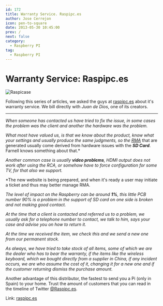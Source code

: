 ```yaml
---
id: 172
title: Warranty Service. Raspipc.es
author: Jose Cerrejon
icon: pen-to-square
date: 2013-05-30 10:45:00
prev: /
next: false
category:
  - Raspberry PI
tag:
  - Raspberry PI
---
```


# Warranty Service: Raspipc.es

![Raspicase](/images/raspicase.jpg)

Following this series of articles, we asked the guys at [raspipc.es](http://raspipc.es) about it's warranty service. We bill directly with *Juan de Dios*, one of its creators.

- - -
*When someone has contacted us have tried to fix the issue, in some cases the problem was the client and another the hardware was the problem.*

*What most have valued us, is that we know about the product, know what your settings and usually produce the same judgments, so the [RMA](http://en.wikipedia.org/wiki/Return_merchandise_authorization)* that are generated usually come derived from hardware issues with the ***SD Card***. Farnell knows something about that.*

*Another common case is usually ***video problems***, HDMI output does not work after using the RCA, or somehow have to force configuration for some TV, for that also we support.*

*The new website is being prepared, and when it's ready a user may initiate a ticket and thus may better manage RMA.

*The level of impact on the Raspberry can be around ***1%***, this little PCB number 90% is a problem in the support of SD card on one side is broken and not making good contact.*

*At the time that a client is contacted and referred us to a problem, we usually ask for a telephone number to contact, we talk to him, says your case and advise you on how to return it.*

*At the time we received the item, we check this and we send a new one from our permanent stock.*

*As always, we have tried to take stock of all items, some of which we are the dealer who has to bear the warranty, if the items like the wireless keyboard, which we bought directly from a supplier in China, if any incident occurs, we are who assume the cost of it, changing it for a new one and if the customer returning dismiss the purchase amount.*

Another advantage of this distributor, the fastest to send you a Pi (only in Spain) to your home. Trust the amount of customers that you can read in the timeline of Twitter [@Raspipc.es](https://twitter.com/raspipc).

Link: [raspipc.es](http://raspipc.es)